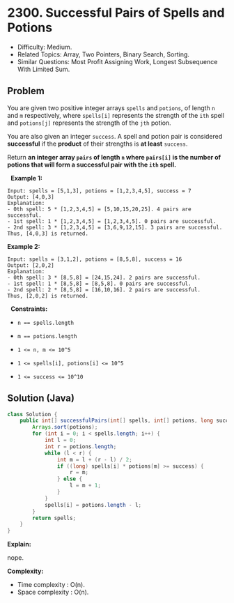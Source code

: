 # 2300. Successful Pairs of Spells and Potions

- Difficulty: Medium.
- Related Topics: Array, Two Pointers, Binary Search, Sorting.
- Similar Questions: Most Profit Assigning Work, Longest Subsequence With Limited Sum.

## Problem

You are given two positive integer arrays ```spells``` and ```potions```, of length ```n``` and ```m``` respectively, where ```spells[i]``` represents the strength of the ```ith``` spell and ```potions[j]``` represents the strength of the ```jth``` potion.

You are also given an integer ```success```. A spell and potion pair is considered **successful** if the **product** of their strengths is **at least** ```success```.

Return **an integer array **```pairs```** of length **```n```** where **```pairs[i]```** is the number of **potions** that will form a successful pair with the **```ith```** spell.**

 
**Example 1:**

```
Input: spells = [5,1,3], potions = [1,2,3,4,5], success = 7
Output: [4,0,3]
Explanation:
- 0th spell: 5 * [1,2,3,4,5] = [5,10,15,20,25]. 4 pairs are successful.
- 1st spell: 1 * [1,2,3,4,5] = [1,2,3,4,5]. 0 pairs are successful.
- 2nd spell: 3 * [1,2,3,4,5] = [3,6,9,12,15]. 3 pairs are successful.
Thus, [4,0,3] is returned.
```

**Example 2:**

```
Input: spells = [3,1,2], potions = [8,5,8], success = 16
Output: [2,0,2]
Explanation:
- 0th spell: 3 * [8,5,8] = [24,15,24]. 2 pairs are successful.
- 1st spell: 1 * [8,5,8] = [8,5,8]. 0 pairs are successful. 
- 2nd spell: 2 * [8,5,8] = [16,10,16]. 2 pairs are successful. 
Thus, [2,0,2] is returned.
```

 
**Constraints:**


	
- ```n == spells.length```
	
- ```m == potions.length```
	
- ```1 <= n, m <= 10^5```
	
- ```1 <= spells[i], potions[i] <= 10^5```
	
- ```1 <= success <= 10^10```



## Solution (Java)

```java
class Solution {
    public int[] successfulPairs(int[] spells, int[] potions, long success) {
        Arrays.sort(potions);
        for (int i = 0; i < spells.length; i++) {
            int l = 0;
            int r = potions.length;
            while (l < r) {
                int m = l + (r - l) / 2;
                if ((long) spells[i] * potions[m] >= success) {
                    r = m;
                } else {
                    l = m + 1;
                }
            }
            spells[i] = potions.length - l;
        }
        return spells;
    }
}
```

**Explain:**

nope.

**Complexity:**

* Time complexity : O(n).
* Space complexity : O(n).
